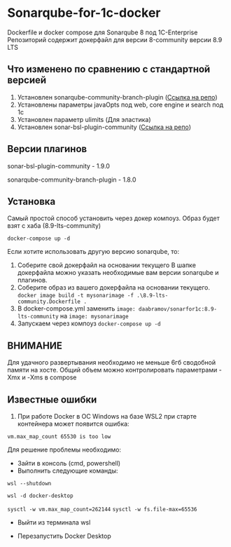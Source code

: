 # Sonarqube-for-1c-docker

Dockerfile и docker compose для Sonarqube 8 под 1C-Enterprise
Репозиторий содержит докерфайл для версии 8-community версии 8.9 LTS


## Что изменено по сравнению с стандартной версией

1. Установлен sonarqube-community-branch-plugin ([Ссылка на репо](https://github.com/mc1arke/sonarqube-community-branch-plugin "Ссылка на репо"))
2. Установлены параметры javaOpts под web, core engine и search под 1с
3. Установлен параметр ulimits (Для эластика)
4. Установлен sonar-bsl-plugin-community ([Ссылка на репо](https://github.com/1c-syntax/sonar-bsl-plugin-community "Ссылка на репо"))

## Версии плагинов

sonar-bsl-plugin-community - 1.9.0

sonarqube-community-branch-plugin - 1.8.0

## Установка

Самый простой способ установить через докер компоуз. Образ будет взят с хаба (8.9-lts-community)

```docker-compose up -d```

Если хотите использовать другую версию sonarqube, то:

1. Соберите свой докерфайл на основании текущего
В шапке докерфайла можно указать необходимые вам версии sonarqube и плагинов.
2. Соберите образ из вашего докерфайла на основании текущего.
```docker image build -t mysonarimage -f .\8.9-lts-community.Dockerfile .```
3. В docker-compose.yml заменить
```image: daabramov/sonarfor1c:8.9-lts-community``` на ```image: mysonarimage```
4. Запускаем через компоуз
```docker-compose up -d```

## ВНИМАНИЕ

Для удачного развертывания необходимо не меньше 6гб сводобной памяти на хосте.
Общий объем можно контролировать параметрами -Xmx и -Xms в compose

## Известные ошибки

1. При работе Docker в ОС Windows на базе WSL2 при старте контейнера может появится ошибка:

```vm.max_map_count 65530 is too low```

Для решение проблемы необходимо:

- Зайти в консоль (cmd, powershell)
- Выполнить следующие команды:

```wsl --shutdown```

```wsl -d docker-desktop```

```sysctl -w vm.max_map_count=262144```
```sysctl -w fs.file-max=65536```

- Выйти из терминала wsl

- Перезапустить Docker Desktop

